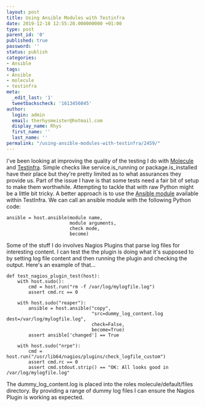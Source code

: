 ```yaml
---
layout: post
title: Using Ansible Modules with Testinfra
date: 2019-12-18 12:55:20.000000000 +01:00
type: post
parent_id: '0'
published: true
password: ''
status: publish
categories:
- Ansible
tags:
- Ansible
- molecule
- testinfra
meta:
  _edit_last: '1'
  tweetbackscheck: '1613456045'
author:
  login: admin
  email: therhysmeister@hotmail.com
  display_name: Rhys
  first_name: ''
  last_name: ''
permalink: "/using-ansible-modules-with-testinfra/2459/"
---
```

I've been looking at improving the quality of the testing I do with [Molecule](https://molecule.readthedocs.io/en/stable/) and [Testinfra](https://testinfra.readthedocs.io/en/latest/). Simple checks like service.is\_running or package.is\_installed have their place but they're pretty limited as to what assurances they provide us. Part of the issue I have is that some tests need a fair bit of setup to make them worthwhile. Attempting to tackle that with raw Python might be a little bit tricky. A better approach is to use the [Ansible module](https://testinfra.readthedocs.io/en/latest/modules.html#ansible) available within TestInfra. We can call an ansible module with the following Python code:

```
ansible = host.ansible(module name,
                       module arguments,
                       check mode,
                       become)
```

Some of the stuff I do involves Nagios Plugins that parse log files for interesting content. I can test the the plugin is doing what it's supposed to by setting log file content and then running the plugin and checking the output. Here's an example of that...

```
def test_nagios_plugin_test(host):
    with host.sudo():
        cmd = host.run("rm -f /var/log/mylogfile.log")
        assert cmd.rc == 0

    with host.sudo("reaper"):
        ansible = host.ansible("copy",
                               "src=dummy_log_content.log dest=/var/log/mylogfile.log",
                               check=False,
                               become=True)
        assert ansible['changed'] == True

    with host.sudo("nrpe"):
        cmd = host.run("/usr/lib64/nagios/plugins/check_logfile_custom")
        assert cmd.rc == 0
        assert cmd.stdout.strip() == "OK: All looks good in /var/log/mylogfile.log"
```

The dummy\_log\_content.log is placed into the roles molecule/default/files directory. By providing a range of dummy log files I can ensure the Nagios Plugin is working as expected.

